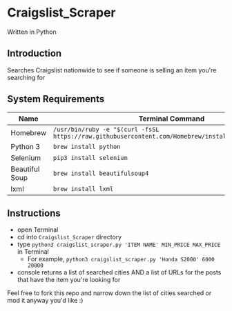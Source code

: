 # Craigslist_Scraper

Written in Python

## Introduction
Searches Craigslist nationwide to see if someone is selling an item you're searching for

## System Requirements
Name           | Terminal Command
---            | ---
Homebrew       | `/usr/bin/ruby -e "$(curl -fsSL https://raw.githubusercontent.com/Homebrew/install/master/install)"`
Python 3       | `brew install python`
Selenium       | `pip3 install selenium`
Beautiful Soup | `brew install beautifulsoup4`
lxml           | `brew install lxml`

## Instructions
- open Terminal
- cd into `Craigslist_Scraper` directory
- type `python3 craigslist_scraper.py 'ITEM NAME' MIN_PRICE MAX_PRICE` in Terminal
    - For example, `python3 craigslist_scraper.py 'Honda S2000' 6000 20000`
- console returns a list of searched cities AND a list of URLs for the posts that have the item you're looking for

Feel free to fork this repo and narrow down the list of cities searched or mod it anyway you'd like :)
